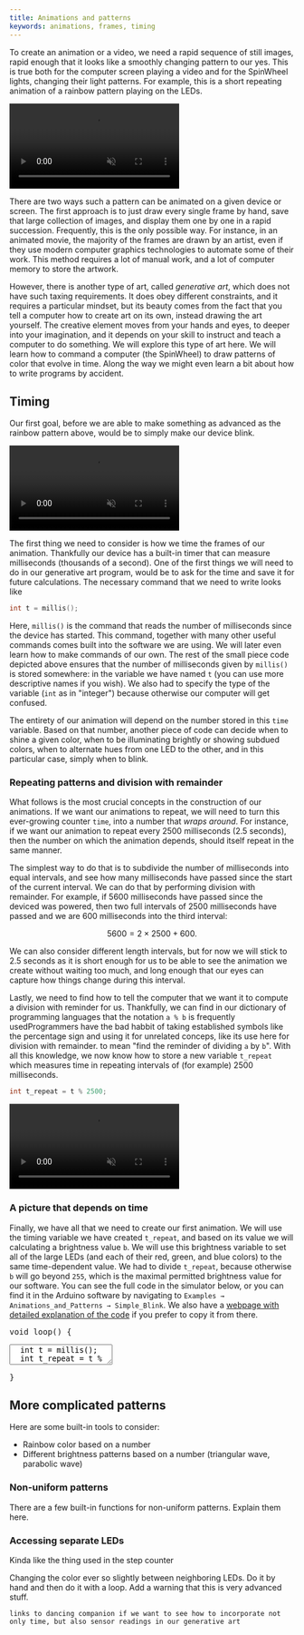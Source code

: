```yaml
---
title: Animations and patterns
keywords: animations, frames, timing
---
```


<link rel="stylesheet" href="/simspinwheel/simspinwheel.css">
<script src='/simspinwheel/simspinwheel.js'></script>


To create an animation or a video,
we need a rapid sequence of still images,
rapid enough that it looks like a smoothly changing pattern to our yes.
This is true both for the computer screen playing a video
and for the SpinWheel lights, changing their light patterns.
For example, this is a short repeating animation of a rainbow pattern playing on the LEDs.

<video src="/images/behindthescenes/pretty_device.mp4" muted autoplay playsinline loop></video>

There are two ways such a pattern can be animated on a given device or screen.
The first approach is to just draw every single frame by hand,
save that large collection of images,
and display them one by one in a rapid succession.
Frequently, this is the only possible way.
For instance, in an animated movie,
the majority of the frames are drawn by an artist,
even if they use modern computer graphics technologies to automate some of their work.
This method requires a lot of manual work,
and a lot of computer memory to store the artwork.

However, there is another type of art, called *generative art*,
which does not have such taxing requirements.
It does obey different constraints, and it requires a particular mindset,
but its beauty comes from the fact that you tell a computer how to create art on its own,
instead drawing the art yourself.
The creative element moves from your hands and eyes, to deeper into your imagination,
and it depends on your skill to instruct and teach a computer to do something.
We will explore this type of art here.
We will learn how to command a computer (the SpinWheel) to draw patterns of color that evolve in time.
Along the way we might even learn a bit about how to write programs by accident.

<!--TODO: some warning that you need to have done the quick start and have the Arduino software.-->

## Timing

Our first goal, before we are able to make something as advanced as the rainbow pattern above,
would be to simply make our device blink.

<video src="/images/bookpics/simple_blink.mp4" muted autoplay playsinline loop></video>

The first thing we need to consider is how we time the frames of our animation.
Thankfully our device has a built-in timer that can measure milliseconds (thousands of a second).
One of the first things we will need to do in our generative art program,
would be to ask for the time and save it for future calculations.
The necessary command that we need to write looks like

```c++
int t = millis();
```

Here, `millis()` is the <span class="footnote">command that reads the number of milliseconds since the device has started.
<span>
This command, together with many other useful commands comes built into the software we are using.
We will later even learn how to make commands of our own.
</span></span>
The rest of the small piece code depicted above ensures that the number of milliseconds given by `millis()` is stored somewhere: in the variable we have named `t` (you can use more descriptive names if you wish). We also had to specify the type of the variable (`int` as in "integer") because otherwise our computer will get confused.

<!--FIGURE: An image showing the type and name on the lhs, and the expression on the rhs, stressing the rigidity of this syntax.-->

The entirety of our animation will depend on the number stored in this `time` variable.
Based on that number, another piece of code can decide when to shine a given color,
when to be illuminating brightly or showing subdued colors,
when to alternate hues from one LED to the other,
and in this particular case, simply when to blink.

### Repeating patterns and division with remainder

What follows is the most crucial concepts in the construction of our animations.
If we want our animations to repeat,
we will need to turn this ever-growing counter `time`,
into a number that *wraps around*.
For instance,
if we want our animation to repeat every 2500 milliseconds (2.5 seconds),
then the number on which the animation depends,
should itself repeat in the same manner.

The simplest way to do that is to subdivide the number of milliseconds into equal intervals,
and see how many milliseconds have passed since the start of the current interval.
We can do that by performing division with remainder. For example, if 5600 milliseconds have passed since the deviced was powered, then two full intervals of 2500 milliseconds have passed and we are 600 milliseconds into the third interval:

$$5600 = 2\times2500 + 600.$$

We can also consider different length intervals, but for now we will stick to 2.5 seconds as it is short enough for us to be able to see the animation we create without waiting too much, and long enough that our eyes can capture how things change during this interval.

Lastly, we need to find how to tell the computer that we want it to compute a division with reminder for us. Thankfully, we can find in our dictionary of programming languages that the notation `a % b` is <span class="footnote">frequently used<span>Programmers have the bad habbit of taking established symbols like the percentage sign and using it for unrelated conceps, like its use here for division with remainder.</span></span> to mean "find the reminder of dividing `a` by `b`". With all this knowledge, we now know how to store a new variable `t_repeat` which measures time in repeating intervals of (for example) 2500 milliseconds.

```c++
int t_repeat = t % 2500;
```

<video src="/images/bookpics/time_remainder.mp4" muted autoplay playsinline loop></video>

<!--TODO: More explanations about what this division with remainder is-->

### A picture that depends on time

Finally, we have all that we need to create our first animation. We will use the timing variable we have created `t_repeat`, and based on its value we will calculating a brightness value `b`. We will use this brightness variable to set all of the large LEDs (and each of their red, green, and blue colors) to the same time-dependent value. We had to divide `t_repeat`, because otherwise `b` will go beyond `255`, which is the maximal permitted brightness value for our software. You can see the full code in the simulator below, or you can find it in the Arduino software by navigating to `Examples → Animations_and_Patterns → Simple_Blink`. We also have a [webpage with detailed explanation of the code](/codedoc/examples/Animations_and_Patterns/Simple_Blink/Simple_Blink.ino.html) if you prefer to copy it from there.

<div class="ssw-codecontent" markdown=0>
<pre class="ssw-codeblock">
void loop() {
</pre>
<textarea class="ssw-codeblock">
  int t = millis();
  int t_repeat = t % 2500;
  int b = t_repeat / 10;
  SpinWheel.setLargeLEDsUniform(b, b, b);
  SpinWheel.drawFrame();
</textarea>
<pre class="ssw-codeblock">
}
</pre>
</div>

## More complicated patterns

Here are some built-in tools to consider:

<!--TODO: Write the code for all these examples-->

- Rainbow color based on a number
- Different brightness patterns based on a number (triangular wave, parabolic wave)

### Non-uniform patterns

There are a few built-in functions for non-uniform patterns. Explain them here.

### Accessing separate LEDs

Kinda like the thing used in the step counter

Changing the color ever so slightly between neighboring LEDs. Do it by hand and then do it with a loop. Add a warning that this is very advanced stuff.


<!--TODO: further reading-->
`links to dancing companion if we want to see how to incorporate not only time, but also sensor readings in our generative art`
